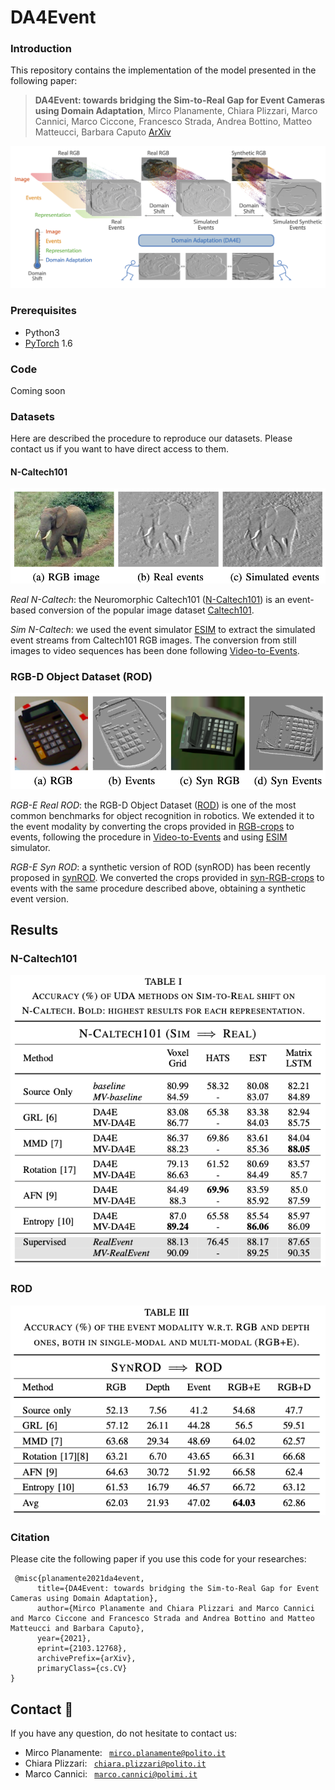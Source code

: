 # DA4Event

### Introduction
This repository contains the implementation of the model presented in the following paper:

> **DA4Event: towards bridging the Sim-to-Real Gap for Event Cameras using Domain Adaptation**, Mirco Planamente, Chiara Plizzari, Marco Cannici, Marco Ciccone, Francesco Strada, Andrea Bottino, Matteo Matteucci, Barbara Caputo [ArXiv](https://arxiv.org/abs/2103.12768)

![Alt Text](additional_files/front.png)

### Prerequisites
- Python3
- [PyTorch](http://pytorch.org) 1.6

### Code
Coming soon


### Datasets
Here are described the procedure to reproduce our datasets. Please contact us if you want to have direct access to them. 

#### N-Caltech101
![Alt Text](additional_files/Caltech.png)

*Real N-Caltech*: the Neuromorphic Caltech101 ([N-Caltech101](https://www.frontiersin.org/articles/10.3389/fnins.2015.00437/full)) is an event-based conversion of the popular image dataset [Caltech101](https://dl.acm.org/doi/10.1109/TPAMI.2006.79). 

*Sim N-Caltech*: we used the event simulator [ESIM](http://rpg.ifi.uzh.ch/docs/CORL18_Rebecq.pdf) to extract the simulated event streams from Caltech101 RGB images. The conversion from still images to video sequences has been done following [Video-to-Events](http://rpg.ifi.uzh.ch/docs/arXiv19_Gehrig_vid.pdf).

### RGB-D Object Dataset (ROD)
![Alt Text](additional_files/ROD.png)

*RGB-E Real ROD*: the RGB-D Object Dataset ([ROD](https://rse-lab.cs.washington.edu/postscripts/rgbd-dataset-icra-11.pdf)) is one of the most common benchmarks for object recognition in robotics. We extended it to the event modality by converting the crops provided in [RGB-crops](https://data.acin.tuwien.ac.at/index.php/s/YKZQmoRtWaAcU91) to events, following the procedure in [Video-to-Events](http://rpg.ifi.uzh.ch/docs/arXiv19_Gehrig_vid.pdf) and using [ESIM](http://rpg.ifi.uzh.ch/docs/CORL18_Rebecq.pdf) simulator.

*RGB-E Syn ROD*: a synthetic version of ROD (synROD) has been recently proposed in [synROD](https://arxiv.org/pdf/2004.10016.pdf). We converted the crops provided in [syn-RGB-crops](https://data.acin.tuwien.ac.at/index.php/s/u4KuUVlUnkkzxhd) to events with the same procedure described above, obtaining a synthetic event version.

## Results
### N-Caltech101 

![Alt Text](additional_files/table1.png)

### ROD 
![Alt Text](additional_files/table2.png)


### Citation 
Please cite the following paper if you use this code for your researches:

<pre><code> @misc{planamente2021da4event,
      title={DA4Event: towards bridging the Sim-to-Real Gap for Event Cameras using Domain Adaptation}, 
      author={Mirco Planamente and Chiara Plizzari and Marco Cannici and Marco Ciccone and Francesco Strada and Andrea Bottino and Matteo Matteucci and Barbara Caputo},
      year={2021},
      eprint={2103.12768},
      archivePrefix={arXiv},
      primaryClass={cs.CV}
}
</pre></code>

## Contact :pushpin:
If you have any question, do not hesitate to contact us:
- Mirco Planamente: <code> mirco.planamente@polito.it</code>
- Chiara Plizzari: <code> chiara.plizzari@polito.it</code>
- Marco Cannici: <code> marco.cannici@polimi.it</code>
